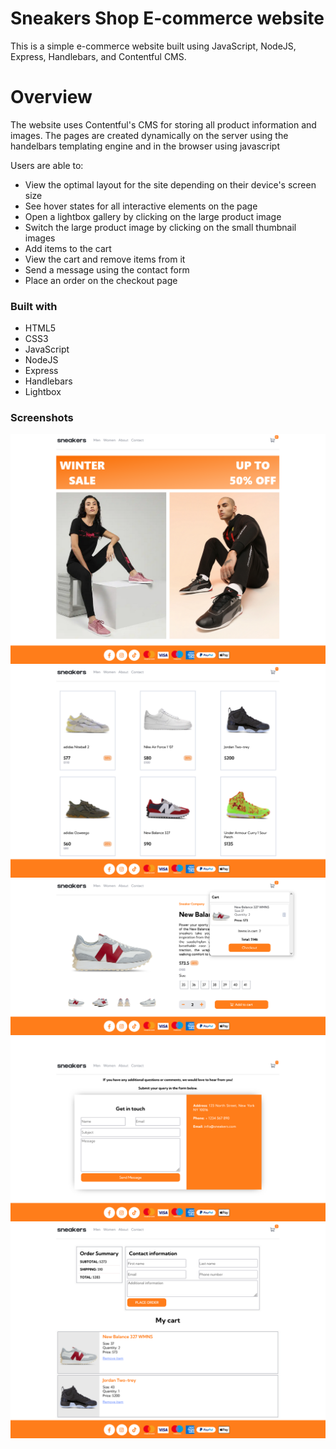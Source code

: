 # Sneakers Shop E-commerce website

This is a simple e-commerce website built using JavaScript, NodeJS, Express, Handlebars, and Contentful CMS.

# Overview

The website uses Contentful's CMS for storing all product information and images.
The pages are created dynamically on the server using the handelbars templating engine and in the browser using javascript

Users are able to:

- View the optimal layout for the site depending on their device's screen size
- See hover states for all interactive elements on the page
- Open a lightbox gallery by clicking on the large product image
- Switch the large product image by clicking on the small thumbnail images
- Add items to the cart
- View the cart and remove items from it
- Send a message using the contact form
- Place an order on the checkout page

### Built with

- HTML5
- CSS3
- JavaScript
- NodeJS
- Express
- Handlebars
- Lightbox

### Screenshots

![](./screenshots/home.png)
![](./screenshots/men.png)
![](./screenshots/product.png)
![](./screenshots/contact.png)
![](./screenshots/checkout.png)

